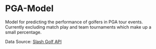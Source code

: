# PGA-Model
Model for predicting the performance of golfers in PGA tour events. Currently excluding match play and team tournaments which make up a small percentage.

Data Source: <a href='https://slashgolf.dev/'> Slash Golf API </a>

